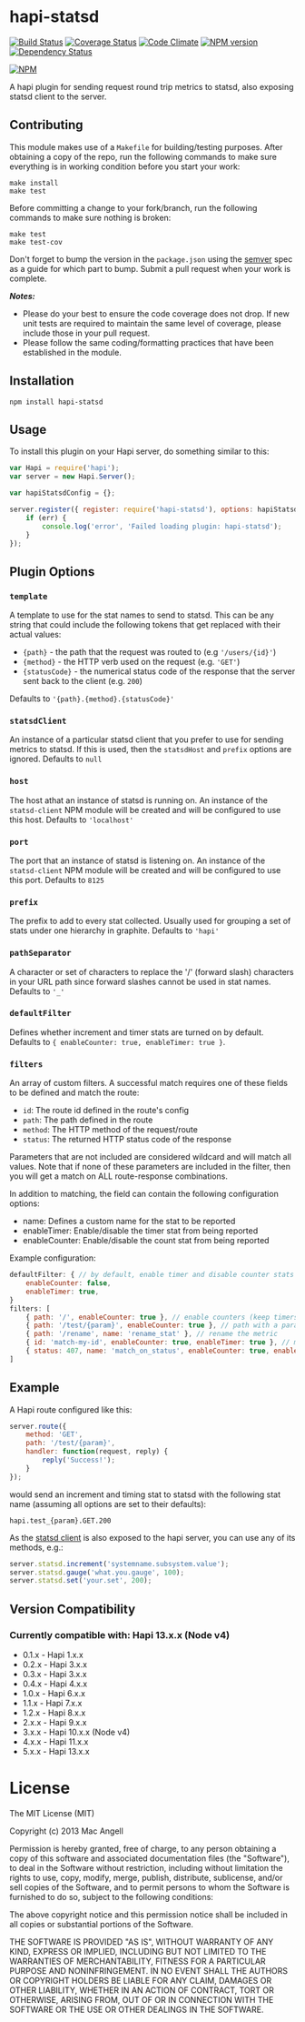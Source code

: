 # hapi-statsd

[![Build Status](https://secure.travis-ci.org/mac-/hapi-statsd.png)](http://travis-ci.org/mac-/hapi-statsd)
[![Coverage Status](https://coveralls.io/repos/mac-/hapi-statsd/badge.png)](https://coveralls.io/r/mac-/hapi-statsd)
[![Code Climate](https://codeclimate.com/github/mac-/hapi-statsd.png)](https://codeclimate.com/github/mac-/hapi-statsd)
[![NPM version](https://badge.fury.io/js/hapi-statsd.png)](http://badge.fury.io/js/hapi-statsd)
[![Dependency Status](https://david-dm.org/mac-/hapi-statsd.png)](https://david-dm.org/mac-/hapi-statsd)

[![NPM](https://nodei.co/npm/hapi-statsd.png?downloads=true&stars=true)](https://nodei.co/npm/hapi-statsd/)

A hapi plugin for sending request round trip metrics to statsd, also exposing statsd client to the server.

## Contributing

This module makes use of a `Makefile` for building/testing purposes. After obtaining a copy of the repo, run the following commands to make sure everything is in working condition before you start your work:

	make install
	make test

Before committing a change to your fork/branch, run the following commands to make sure nothing is broken:

	make test
	make test-cov

Don't forget to bump the version in the `package.json` using the [semver](http://semver.org/spec/v2.0.0.html) spec as a guide for which part to bump. Submit a pull request when your work is complete.

***Notes:***
* Please do your best to ensure the code coverage does not drop. If new unit tests are required to maintain the same level of coverage, please include those in your pull request.
* Please follow the same coding/formatting practices that have been established in the module.

## Installation

	npm install hapi-statsd

## Usage

To install this plugin on your Hapi server, do something similar to this:

```js
var Hapi = require('hapi');
var server = new Hapi.Server();

var hapiStatsdConfig = {};

server.register({ register: require('hapi-statsd'), options: hapiStatsdConfig }, function(err) {
	if (err) {
		console.log('error', 'Failed loading plugin: hapi-statsd');
	}
});
```

## Plugin Options

### `template`

A template to use for the stat names to send to statsd. This can be any string that could include the following tokens that get replaced with their actual values:

* `{path}` - the path that the request was routed to (e.g `'/users/{id}'`)
* `{method}` - the HTTP verb used on the request (e.g. `'GET'`)
* `{statusCode}` - the numerical status code of the response that the server sent back to the client (e.g. `200`)

Defaults to `'{path}.{method}.{statusCode}'`

### `statsdClient`

An instance of a particular statsd client that you prefer to use for sending metrics to statsd. If this is used, then the `statsdHost` and `prefix` options are ignored. Defaults to `null`

### `host`

The host athat an instance of statsd is running on. An instance of the `statsd-client` NPM module will be created and will be configured to use this host. Defaults to `'localhost'`

### `port`

The port that an instance of statsd is listening on. An instance of the `statsd-client` NPM module will be created and will be configured to use this port. Defaults to `8125`

### `prefix`

The prefix to add to every stat collected. Usually used for grouping a set of stats under one hierarchy in graphite. Defaults to `'hapi'`

### `pathSeparator`

A character or set of characters to replace the '/' (forward slash) characters in your URL path since forward slashes cannot be used in stat names. Defaults to `'_'`

### `defaultFilter`

Defines whether increment and timer stats are turned on by default. Defaults to `{ enableCounter: true, enableTimer: true }`.

### `filters`

An array of custom filters. A successful match requires one of these fields to be defined and match the route: 
* `id`: The route id defined in the route's config
* `path`: The path defined in the route
* `method`: The HTTP method of the request/route
* `status`: The returned HTTP status code of the response
 
Parameters that are not included are considered wildcard and will match all values. Note that if none of these 
parameters are included in the filter, then you will get a match on ALL route-response combinations.

In addition to matching, the field can contain the following configuration options:

* name: Defines a custom name for the stat to be reported
* enableTimer: Enable/disable the timer stat from being reported
* enableCounter: Enable/disable the count stat from being reported

Example configuration:
```js
defaultFilter: { // by default, enable timer and disable counter stats
    enableCounter: false,
    enableTimer: true,
}
filters: [
    { path: '/', enableCounter: true }, // enable counters (keep timers on as well) for this path
    { path: '/test/{param}', enableCounter: true }, // path with a parameter
    { path: '/rename', name: 'rename_stat' }, // rename the metric
    { id: 'match-my-id', enableCounter: true, enableTimer: true }, // match by route id
    { status: 407, name: 'match_on_status', enableCounter: true, enableTimer: true }, // match by status code
]
````

## Example

A Hapi route configured like this:

```js
server.route({
	method: 'GET',
	path: '/test/{param}',
	handler: function(request, reply) {
		reply('Success!');
	}
});
```

would send an increment and timing stat to statsd with the following stat name (assuming all options are set to their defaults):

	hapi.test_{param}.GET.200

As the [statsd client](https://github.com/msiebuhr/node-statsd-client) is also exposed to the hapi server, you can use any of its methods, e.g.:

```js
server.statsd.increment('systemname.subsystem.value');
server.statsd.gauge('what.you.gauge', 100);
server.statsd.set('your.set', 200);
```

## Version Compatibility

### Currently compatible with: Hapi 13.x.x (Node v4)

* 0.1.x - Hapi 1.x.x
* 0.2.x - Hapi 3.x.x
* 0.3.x - Hapi 3.x.x
* 0.4.x - Hapi 4.x.x
* 1.0.x - Hapi 6.x.x
* 1.1.x - Hapi 7.x.x
* 1.2.x - Hapi 8.x.x
* 2.x.x - Hapi 9.x.x
* 3.x.x - Hapi 10.x.x (Node v4)
* 4.x.x - Hapi 11.x.x
* 5.x.x - Hapi 13.x.x

# License

The MIT License (MIT)

Copyright (c) 2013 Mac Angell

Permission is hereby granted, free of charge, to any person obtaining a copy of
this software and associated documentation files (the "Software"), to deal in
the Software without restriction, including without limitation the rights to
use, copy, modify, merge, publish, distribute, sublicense, and/or sell copies of
the Software, and to permit persons to whom the Software is furnished to do so,
subject to the following conditions:

The above copyright notice and this permission notice shall be included in all
copies or substantial portions of the Software.

THE SOFTWARE IS PROVIDED "AS IS", WITHOUT WARRANTY OF ANY KIND, EXPRESS OR
IMPLIED, INCLUDING BUT NOT LIMITED TO THE WARRANTIES OF MERCHANTABILITY, FITNESS
FOR A PARTICULAR PURPOSE AND NONINFRINGEMENT. IN NO EVENT SHALL THE AUTHORS OR
COPYRIGHT HOLDERS BE LIABLE FOR ANY CLAIM, DAMAGES OR OTHER LIABILITY, WHETHER
IN AN ACTION OF CONTRACT, TORT OR OTHERWISE, ARISING FROM, OUT OF OR IN
CONNECTION WITH THE SOFTWARE OR THE USE OR OTHER DEALINGS IN THE SOFTWARE.

